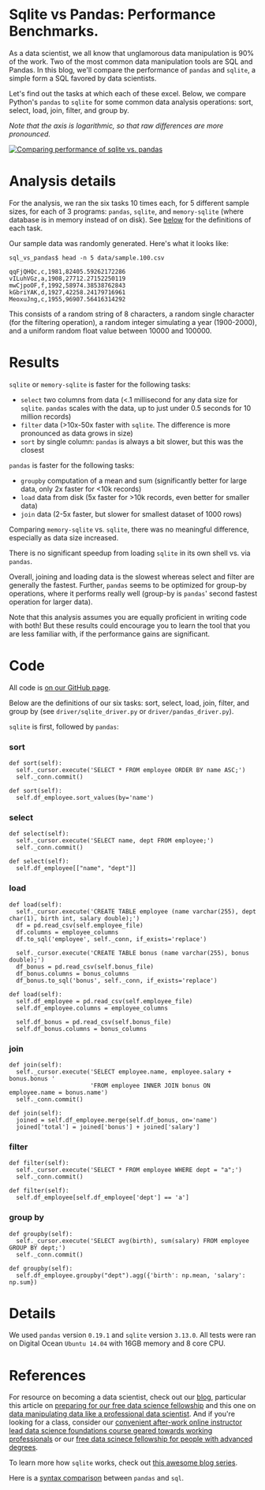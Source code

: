 # Sqlite vs Pandas: Performance Benchmarks.

As a data scientist, we all know that unglamorous data manipulation is 90% of the work.  Two of the most common data manipulation tools are SQL and Pandas.  In this blog, we'll compare the performance of `pandas` and `sqlite`, a simple form a SQL favored by data scientists.

Let's find out the tasks at which each of these excel. Below, we compare
Python's `pandas` to `sqlite` for some common data analysis operations: sort,
select, load, join, filter, and group by.

*Note that the axis is logarithmic, so that raw differences are more pronounced.*

<div class='tableauPlaceholder' id='viz1487191497220' style='position: relative'><noscript><a href='#'><img alt='Comparing performance of sqlite vs. pandas ' src='https:&#47;&#47;public.tableau.com&#47;static&#47;images&#47;Co&#47;Comparingperformanceofsqliteandpython-pandas&#47;bars&#47;1_rss.png' style='border: none' /></a></noscript><object class='tableauViz'  style='display:none;'><param name='host_url' value='https%3A%2F%2Fpublic.tableau.com%2F' /> <param name='site_root' value='' /><param name='name' value='Comparingperformanceofsqliteandpython-pandas&#47;bars' /><param name='tabs' value='no' /><param name='toolbar' value='yes' /><param name='static_image' value='https:&#47;&#47;public.tableau.com&#47;static&#47;images&#47;Co&#47;Comparingperformanceofsqliteandpython-pandas&#47;bars&#47;1.png' /> <param name='animate_transition' value='yes' /><param name='display_static_image' value='yes' /><param name='display_spinner' value='yes' /><param name='display_overlay' value='yes' /><param name='display_count' value='yes' /></object></div>                <script type='text/javascript'>                    var divElement = document.getElementById('viz1487191497220');                    var vizElement = divElement.getElementsByTagName('object')[0];                    vizElement.style.width='100%';vizElement.style.height=(divElement.offsetWidth*0.75)+'px';                    var scriptElement = document.createElement('script');                    scriptElement.src = 'https://public.tableau.com/javascripts/api/viz_v1.js';                    vizElement.parentNode.insertBefore(scriptElement, vizElement);                </script>

# Analysis details

For the analysis, we ran the six tasks 10 times each, for 5 different sample
sizes, for each of 3 programs: `pandas`, `sqlite`, and `memory-sqlite` (where
database is in memory instead of on disk). See [below](#Code) for the definitions of
each task.

Our sample data was randomly generated. Here's what it looks like:

	sql_vs_pandas$ head -n 5 data/sample.100.csv

	qqFjQHQc,c,1981,82405.59262172286
	vILuhVGz,a,1908,27712.27152250119
	mwCjpoOF,f,1992,58974.38538762843
	kGbriYAK,d,1927,42258.24179716961
	MeoxuJng,c,1955,96907.56416314292
	
This consists of a random string of 8 characters, a random single character
(for the filtering operation), a random integer simulating a year (1900-2000), and
a uniform random float value between 10000 and 100000.


# Results

`sqlite` or `memory-sqlite` is faster for the following tasks:

  * `select` two columns from data (<.1 millisecond for any data size for
    `sqlite`. `pandas` scales with the data, up to just under 0.5 seconds for
    10 million records)
  * `filter` data (>10x-50x faster with `sqlite`. The difference is more
    pronounced as data grows in size)
  * `sort` by single column: `pandas` is always a bit slower, but this was the
    closest


`pandas` is faster for the following tasks:

  * `groupby` computation of a mean and sum (significantly better for large
    data, only 2x faster for <10k records)
  * `load` data from disk (5x faster for >10k records, even better for smaller
    data)
  * `join` data (2-5x faster, but slower for smallest dataset of 1000 rows)

Comparing `memory-sqlite` vs. `sqlite`, there was no meaningful difference,
especially as data size increased.
  
There is no significant speedup from loading `sqlite` in its own shell vs. via
`pandas`.

Overall, joining and loading data is the slowest whereas select and filter are
generally the fastest. Further, `pandas` seems to be optimized for group-by
operations, where it performs really well (group-by is `pandas`' second fastest
operation for larger data).

Note that this analysis assumes you are equally proficient in writing code with
both!  But these results could encourage you to learn the tool that you are
less familiar with, if the performance gains are significant.

# Code

All code
is
[on our GitHub page](https://github.com/thedataincubator/data-science-blogs).

Below are the definitions of our six tasks: sort, select, load, join, filter,
and group by (see `driver/sqlite_driver.py` or `driver/pandas_driver.py`).

`sqlite` is first, followed by `pandas`:

### sort

	def sort(self):
	  self._cursor.execute('SELECT * FROM employee ORDER BY name ASC;')
	  self._conn.commit()
	
	def sort(self):
	  self.df_employee.sort_values(by='name')

### select

	def select(self):
	  self._cursor.execute('SELECT name, dept FROM employee;')
	  self._conn.commit()
	
	def select(self):
	  self.df_employee[["name", "dept"]]

### load

	def load(self):
	  self._cursor.execute('CREATE TABLE employee (name varchar(255), dept char(1), birth int, salary double);')
	  df = pd.read_csv(self.employee_file)
	  df.columns = employee_columns
	  df.to_sql('employee', self._conn, if_exists='replace')
	
	  self._cursor.execute('CREATE TABLE bonus (name varchar(255), bonus double);')
	  df_bonus = pd.read_csv(self.bonus_file)
	  df_bonus.columns = bonus_columns
	  df_bonus.to_sql('bonus', self._conn, if_exists='replace')
	
	def load(self):
	  self.df_employee = pd.read_csv(self.employee_file)
	  self.df_employee.columns = employee_columns
	
	  self.df_bonus = pd.read_csv(self.bonus_file)
	  self.df_bonus.columns = bonus_columns

### join

	def join(self):
	  self._cursor.execute('SELECT employee.name, employee.salary + bonus.bonus '
	                       'FROM employee INNER JOIN bonus ON employee.name = bonus.name')
	  self._conn.commit()
	
	def join(self):
	  joined = self.df_employee.merge(self.df_bonus, on='name')
	  joined['total'] = joined['bonus'] + joined['salary']

### filter

	def filter(self):
	  self._cursor.execute('SELECT * FROM employee WHERE dept = "a";')
	  self._conn.commit()
	
	def filter(self):
	  self.df_employee[self.df_employee['dept'] == 'a']

### group by

	def groupby(self):
	  self._cursor.execute('SELECT avg(birth), sum(salary) FROM employee GROUP BY dept;')
	  self._conn.commit()
	
	def groupby(self):
	  self.df_employee.groupby("dept").agg({'birth': np.mean, 'salary': np.sum})


# Details

We used `pandas` version `0.19.1` and `sqlite` version `3.13.0`. All tests
were ran on Digital Ocean `Ubuntu 14.04` with 16GB memory and 8 core CPU.


# References

For resource on becoming a data scientist, check out our [blog](https://blog.thedataincubator.com/), particular this article on [preparing for our free data science fellowship](https://blog.thedataincubator.com/2014/09/how-to-prepare-for-the-data-incubator/) and this one on [data manipulating data like a professional data scientist](https://blog.thedataincubator.com/2015/01/processing-data-like-a-professional-data-scientist/).  And if you're looking for a class, consider our [convenient after-work online instructor lead data science foundations course geared towards working professionals](https://www.thedataincubator.com/foundations.html) or our [free data scinece fellowship for people with advanced degrees](https://www.thedataincubator.com/fellowship.html).

To learn more how `sqlite` works, check
out
[this awesome blog series](https://jvns.ca/blog/2014/09/27/how-does-sqlite-work-part-1-pages/).

Here is
a
[syntax comparison](http://pandas.pydata.org/pandas-docs/stable/comparison_with_sql.html) between
`pandas` and `sql`.
